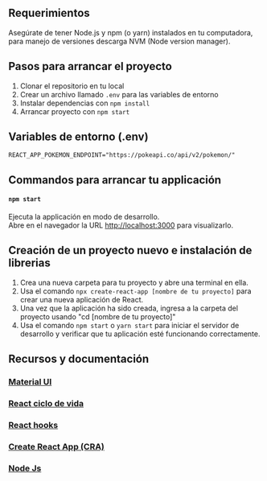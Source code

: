 ## Requerimientos

Asegúrate de tener Node.js y npm (o yarn) instalados en tu computadora, para manejo de versiones descarga NVM (Node version manager).

## Pasos para arrancar el proyecto
1. Clonar el repositorio en tu local
2. Crear un archivo llamado `.env` para las variables de entorno
3. Instalar dependencias con `npm install`
4. Arrancar proyecto con `npm start`

## Variables de entorno (.env)
```
REACT_APP_POKEMON_ENDPOINT="https://pokeapi.co/api/v2/pokemon/"
```

## Commandos para arrancar tu applicación

#### `npm start`
Ejecuta la applicación en modo de desarrollo.\
Abre en el navegador la URL [http://localhost:3000](http://localhost:3000) para visualizarlo.

## Creación de un proyecto nuevo e instalación de librerias

1. Crea una nueva carpeta para tu proyecto y abre una terminal en ella.
2. Usa el comando `npx create-react-app [nombre de tu proyecto]` para crear una nueva aplicación de React.
3. Una vez que la aplicación ha sido creada, ingresa a la carpeta del proyecto usando "cd [nombre de tu proyecto]"
4. Usa el comando `npm start` o `yarn start` para iniciar el servidor de desarrollo y verificar que tu aplicación esté funcionando correctamente.


## Recursos y documentación
### [Material UI](https://mui.com/material-ui/getting-started/installation/)
### [React ciclo de vida](https://es.reactjs.org/docs/state-and-lifecycle.html)
### [React hooks](https://es.reactjs.org/docs/hooks-intro.html)
### [Create React App (CRA)](https://create-react-app.dev/docs/getting-started)
### [Node Js](https://nodejs.org/en/)
